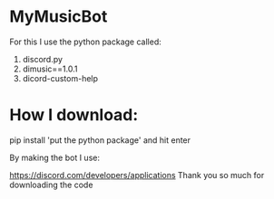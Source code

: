 # MyMusicBot
For this I use the python package called:
1. discord.py
2. dimusic==1.0.1
3. dicord-custom-help

# How I download:

pip install 'put the python package' and hit enter

By making the bot I use:

https://discord.com/developers/applications
Thank you so much for downloading the code
